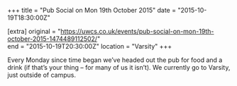 +++
title = "Pub Social on Mon 19th October 2015"
date = "2015-10-19T18:30:00Z"

[extra]
original = "https://uwcs.co.uk/events/pub-social-on-mon-19th-october-2015-1474489112502/"    
end = "2015-10-19T20:30:00Z"
location = "Varsity"
+++

Every Monday since time began we’ve headed out the pub for food and a drink (if that’s your thing – for many of us it isn’t). We currently go to Varsity, just outside of campus.

